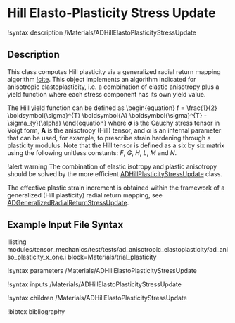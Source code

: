 # Hill Elasto-Plasticity Stress Update

!syntax description /Materials/ADHillElastoPlasticityStressUpdate

## Description

This class computes Hill plasticity via a generalized radial return mapping algorithm [!cite](versino2018generalized). This object implements an algorithm indicated for anisotropic elastoplasticity, i.e. a combination of elastic anisotropy plus a yield function where each stress component has its own yield value.

The Hill yield function can be defined as
\begin{equation}
f = \frac{1}{2} \boldsymbol{\sigma}^{T} \boldsymbol{A} \boldsymbol{\sigma}^{T} - \sigma_{y}(\alpha)
\end{equation}
where $\boldsymbol{\sigma}$ is the Cauchy stress tensor in Voigt form, $\boldsymbol{A}$ is the anisotropy (Hill) tensor, and $\alpha$ is an internal parameter that can be used, for example, to prescribe strain hardening through a plasticity modulus. Note that the Hill tensor is defined as a six by six matrix using the following unitless constants: $F$, $G$, $H$, $L$, $M$ and $N$.

!alert warning
The combination of elastic isotropy and plastic anisotropy should be solved by the more efficient [ADHillPlasticityStressUpdate](/ADHillPlasticityStressUpdate.md) class.

The effective plastic strain increment is obtained within the framework of a generalized (Hill plasticity) radial return mapping, see
[ADGeneralizedRadialReturnStressUpdate](/ADGeneralizedRadialReturnStressUpdate.md).

## Example Input File Syntax

!listing modules/tensor_mechanics/test/tests/ad_anisotropic_elastoplasticity/ad_aniso_plasticity_x_one.i block=Materials/trial_plasticity

!syntax parameters /Materials/ADHillElastoPlasticityStressUpdate

!syntax inputs /Materials/ADHillElastoPlasticityStressUpdate

!syntax children /Materials/ADHillElastoPlasticityStressUpdate

!bibtex bibliography
